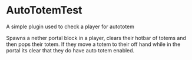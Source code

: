 # AutoTotemTest
A simple plugin used to check a player for autototem

Spawns a nether portal block in a player, clears their hotbar of totems and then pops their totem. If they move a totem to their off hand while in the portal its clear that they do have auto totem enabled.
